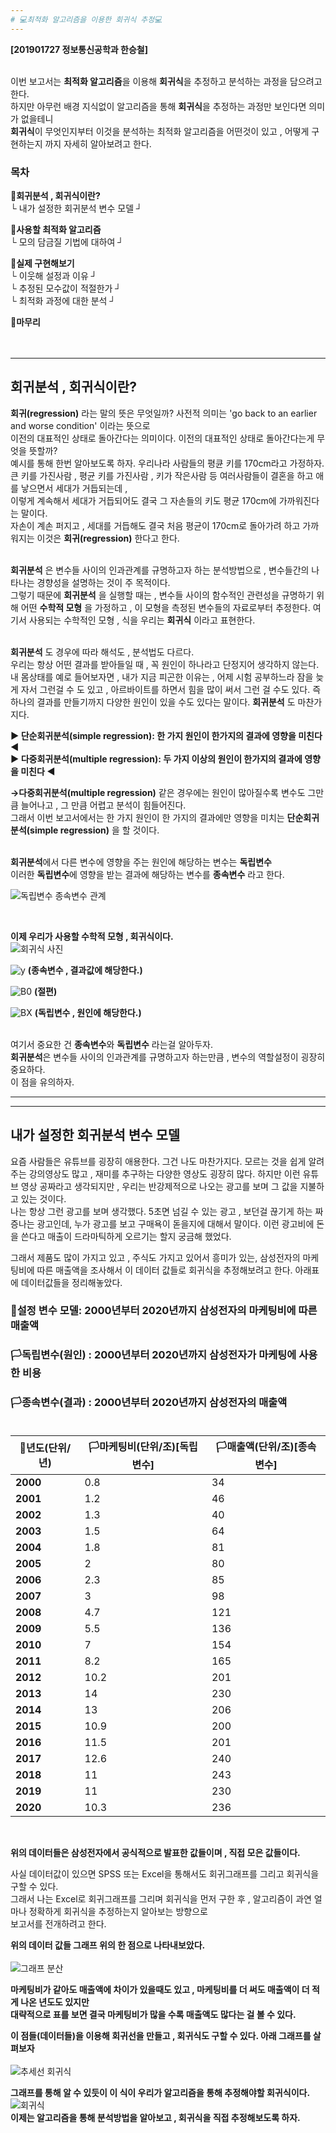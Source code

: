 ```yaml
---
# 💻최적화 알고리즘을 이용한 회귀식 추정💻 
---
```

**[201901727 정보통신공학과 한승철]**<br><br>


이번 보고서는 **최적화 알고리즘**을 이용해 **회귀식**을 추정하고 분석하는 과정을 담으려고한다. <br>
하지만 아무런 배경 지식없이 알고리즘을 통해 **회귀식**을 추정하는 과정만 보인다면 의미가 없을테니 <br>
**회귀식**이 무엇인지부터 이것을 분석하는 최적화 알고리즘을 어떤것이 있고 , 어떻게 구현하는지 까지 자세히 알아보려고 한다.

### 목차 
**🏴회귀분석 , 회귀식이란?**            
└ 내가 설정한 회귀분석 변수 모델 ┘

**🏴사용할 최적화 알고리즘** <br>
└ 모의 담금질 기법에 대하여 ┘ 

**🏴실제 구현해보기** <br>
└ 이웃해 설정과 이유 ┘ <br>
└ 추정된 모수값이 적절한가 ┘ <br>
└ 최적화 과정에 대한 분석 ┘

**🏴마무리** <br><br><br>






---

## 회귀분석 , 회귀식이란? 

**회귀(regression)** 라는 말의 뜻은 무엇일까?  사전적 의미는 'go back to an earlier and worse condition' 이라는 뜻으로 <br>
이전의 대표적인 상태로 돌아간다는 의미이다. 이전의 대표적인 상태로 돌아간다는게 무엇을 뜻할까? <br>
예시를 통해 한번 알아보도록 하자. 우리나라 사람들의 평큔 키를 170cm라고 가정하자. <br> 
큰 키를 가진사람 , 평균 키를 가진사람 , 키가 작은사람 등 여러사람들이 결혼을 하고 애를 낳으면서 세대가 거듭되는데 , <br>
이렇게 계속해서 세대가 거듭되어도 결국 그 자손들의 키도 평균 170cm에 가까워진다는 말이다. <br>
자손이 계손 퍼지고 , 세대를 거듭해도 결국 처음 평균이 170cm로 돌아가려 하고 가까워지는 이것은 **회귀(regression)** 한다고 한다. <br><br>

**회귀분석** 은 변수들 사이의 인과관계를 규명하고자 하는 분석방법으로 , 변수들간의 나타나는 경향성을 설명하는 것이 주 목적이다. <br>
그렇기 때문에  **회귀분석** 을 실행할 때는 , 변수들 사이의 함수적인 관련성을 규명하기 위해 어떤 **수학적 모형** 을 가정하고 , 이 모형을 측정된 변수들의 자료로부터 추정한다. 여기서 사용되는 수학적인 모형 , 식을 우리는 **회귀식** 이라고 표현한다. <br><br>

**회귀분석** 도 경우에 따라 해석도 , 분석법도 다르다. <br>
우리는 항상 어떤 결과를 받아들일 때 , 꼭 원인이 하나라고 단정지어 생각하지 않는다. <br>
내 몸상태를 예로 들어보자면 , 내가 지금 피곤한 이유는 , 어제 시험 공부하느라 잠을 늦게 자서 그런걸 수 도 있고 , 아르바이트를 하면서 힘을 많이 써서 그런 걸 수도 있다. 즉 하나의 결과를 만들기까지 다양한 원인이 있을 수도 있다는 말이다. **회귀분석** 도 마찬가지다. <br>

**▶ 단순회귀분석(simple regression): 한 가지 원인이 한가지의 결과에 영향을 미친다 ◀** <br>
**▶ 다중회귀분석(multiple regression): 두 가지 이상의 원인이 한가지의 결과에 영향을 미친다 ◀** <br>

**→다중회귀분석(multiple regression)** 같은 경우에는 원인이 많아질수록 변수도 그만큼 늘어나고 , 그 만큼 어렵고 분석이 힘들어진다.<br>
그래서 이번 보고서에서는 한 가지 원인이 한 가지의 결과에만 영향을 미치는 **단순회귀분석(simple regression)** 을 할 것이다.<br><br>

**회귀분석**에서 다른 변수에 영향을 주는 원인에 해당하는 변수는 **독립변수**<br>
이러한 **독립변수**에 영향을 받는 결과에 해당하는 변수를 **종속변수** 라고 한다.


![독립변수 종속변수 관계](https://user-images.githubusercontent.com/101388379/174141645-82dbac6c-16c0-4d30-888a-cfcc679ad128.PNG)

<br>

**이제 우리가 사용할 수학적 모형 , 회귀식이다.** <br>
![회귀식 사진](https://user-images.githubusercontent.com/101388379/174155988-9efbf208-5cae-4633-802d-05583035af07.PNG)


 ![y](https://user-images.githubusercontent.com/101388379/174143375-6a1efcd8-7541-4813-80dc-49aa225e0c0e.PNG)
 **(종속변수 , 결과값에 해당한다.)**
 
 
![B0](https://user-images.githubusercontent.com/101388379/174143556-c5e481ab-3798-4fa2-aca4-50fc642c6b9c.PNG)
**(절편)**

![BX](https://user-images.githubusercontent.com/101388379/174143645-fcebc3df-b610-4f8e-92c7-94f61a476d9e.PNG)
**(독립변수 , 원인에 해당한다.)** <br><br>


여기서 중요한 건 **종속변수**와 **독립변수** 라는걸 알아두자. <br>
**회귀분석**은 변수들 사이의 인과관계를 규명하고자 하는만큼 , 변수의 역할설정이 굉장히 중요하다. <br>
이 점을 유의하자.

---
---
## 내가 설정한 회귀분석 변수 모델

요즘 사람들은 유튜브를 굉장히 애용한다. 그건 나도 마찬가지다. 모르는 것을 쉽게 알려주는 강의영상도 많고 , 재미를 추구하는 다양한 영상도 굉장히 많다.
하지만 이런 유튜브 영상 공짜라고 생각되지만 , 우리는 반강제적으로 나오는 광고를 보며 그 값을 지불하고 있는 것이다.<br>
나는 항상 그런 광고를 보며 생각했다. 5초면 넘길 수 있는 광고 , 보던걸 끊기게 하는 짜증나는 광고인데, 누가 광고를 보고 구매욕이 돋을지에 대해서 말이다.
이런 광고비에 돈을 쓴다고 매출이 드라마틱하게 오르기는 할지 궁금해 했었다. <br>

그래서 제품도 많이 가지고 있고 , 주식도 가지고 있어서 흥미가 있는, 삼성전자의 마케팅비에 따른 매출액을 조사해서 이 데이터 값들로 회귀식을 추정해보려고 한다. 
아래표에 데이터값들을 정리해놓았다.

### 🚩설정 변수 모델: 2000년부터 2020년까지 삼성전자의 마케팅비에 따른 매출액 <br>
### 🏳️독립변수(원인) : 2000년부터 2020년까지 삼성전자가 마케팅에 사용한 비용 <br>
### 🏳️종속변수(결과) : 2000년부터 2020년까지 삼성전자의 매출액 <br><br>



|🚩년도(단위/년)|🏳️마케팅비(단위/조)[독립변수]|🏳️매출액(단위/조)[종속변수]|
|------|---|---|
|**2000**|0.8|34|
|**2001**|1.2|46|
|**2002**|1.3|40|
|**2003**|1.5|64|
|**2004**|1.8|81|
|**2005**|2|80|
|**2006**|2.3|85|
|**2007**|3|98|
|**2008**|4.7|121|
|**2009**|5.5|136|
|**2010**|7|154|
|**2011**|8.2|165|
|**2012**|10.2|201|
|**2013**|14|230|
|**2014**|13|206|
|**2015**|10.9|200|
|**2016**|11.5|201|
|**2017**|12.6|240|
|**2018**|11|243|
|**2019**|11|230|
|**2020**|10.3|236|
<br>

**위의 데이터들은 삼성전자에서 공식적으로 발표한 값들이며 , 직접 모은 값들이다.** <br>

사실 데이터값이 있으면 SPSS 또는 Excel을 통해서도 회귀그래프를 그리고 회귀식을 구할 수 있다. <br>
그래서 나는 Excel로 회귀그래프를 그리며 회귀식을 먼저 구한 후 , 알고리즘이 과연 얼마나 정확하게 회귀식을 추정하는지 알아보는 방향으로<br>
보고서를 전개하려고 한다. <br>

**위의 데이터 값들 그래프 위의 한 점으로 나타내보았다.**<br><br>
![그래프 분산](https://user-images.githubusercontent.com/101388379/174152556-615067dd-8c95-4307-b719-e6136e2475ac.PNG)
<br>

**마케팅비가 같아도 매출액에 차이가 있을때도 있고 , 마케팅비를 더 써도 매출액이 더 적게 나온 년도도 있지만** <br>
**대략적으로 표를 보면 결국 마케팅비가 많을 수록 매출액도 많다는 걸 볼 수 있다.** <br>

**이 점들(데이터들)을 이용해 회귀선을 만들고 , 회귀식도 구할 수 있다. 아래 그래프를 살펴보자**<br><br>
![추세선 회귀식](https://user-images.githubusercontent.com/101388379/174155544-f049f77b-f0fe-4e04-8249-caee2a8a14d7.PNG) <br>

 **그래프를 통해 알 수 있듯이 이 식이 우리가 알고리즘을 통해 추정해야할 회귀식이다.** <br>
![회귀식](https://user-images.githubusercontent.com/101388379/174156302-f97ecee5-e31f-4ccd-b712-b253a9a9b2f9.PNG) <br> 
**이제는 알고리즘을 통해 분석방법을 알아보고 , 회귀식을 직접 추정해보도록 하자.**
